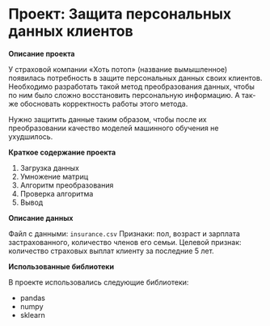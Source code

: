 # Проект: Защита персональных данных клиентов

**Описание проекта**

У страховой компании «Хоть потоп» (название вымышленное) появилась потребность в защите персональных данных своих клиентов. Необходимо разработать такой метод преобразования данных, чтобы по ним было сложно восстановить персональную информацию. А так-же обосновать корректность работы этого метода.

Нужно защитить данные таким образом, чтобы после их преобразовании качество моделей машинного обучения не ухудшилось.

**Краткое содержание проекта**

1. Загрузка данных
2. Умножение матриц
3. Алгоритм преобразования
4. Проверка алгоритма
5. Вывод

**Описание данных**

Файл с данными: `insurance.csv`
Признаки: пол, возраст и зарплата застрахованного, количество членов его семьи.
Целевой признак: количество страховых выплат клиенту за последние 5 лет.

**Использованные библиотеки**

В проекте использовались следующие библиотеки:
- pandas
- numpy
- sklearn